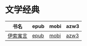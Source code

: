 # 文学经典

| 书名 | epub | mobi | azw3 |
| --- | --- | --- | --- |
| [伊索寓言](http://ct.dalanmei.com/f/31084289-571887981-507487) | [epub](http://ct.dalanmei.com/f/31084289-571887981-507487) | [mobi](http://ct.dalanmei.com/f/31084289-571553696-c250b3) | [azw3](http://ct.dalanmei.com/f/31084289-572070072-b916e5) |
